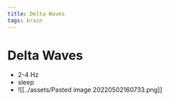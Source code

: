 ```yaml
---
title: Delta Waves
tags: brain
---
```


# Delta Waves
- 2-4 Hz 
- sleep
- ![[../assets/Pasted image 20220502160733.png]]












































